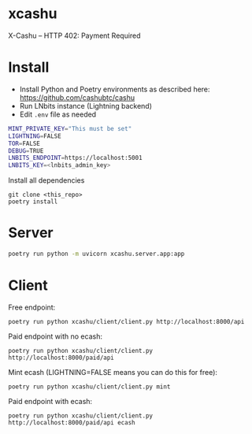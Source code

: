 # xcashu
X-Cashu – HTTP 402: Payment Required

# Install
- Install Python and Poetry environments as described here: https://github.com/cashubtc/cashu
- Run LNbits instance (Lightning backend)
- Edit `.env` file as needed

```sh
MINT_PRIVATE_KEY="This must be set"
LIGHTNING=FALSE
TOR=FALSE
DEBUG=TRUE
LNBITS_ENDPOINT=https://localhost:5001
LNBITS_KEY=<lnbits_admin_key>
```

Install all dependencies

```
git clone <this_repo>
poetry install
```

# Server
```sh
poetry run python -m uvicorn xcashu.server.app:app
```

# Client

Free endpoint:

```
poetry run python xcashu/client/client.py http://localhost:8000/api
```

Paid endpoint with no ecash:

```
poetry run python xcashu/client/client.py http://localhost:8000/paid/api
```

Mint ecash (LIGHTNING=FALSE means you can do this for free):

```
poetry run python xcashu/client/client.py mint
```


Paid endpoint with ecash:

```
poetry run python xcashu/client/client.py http://localhost:8000/paid/api ecash
```